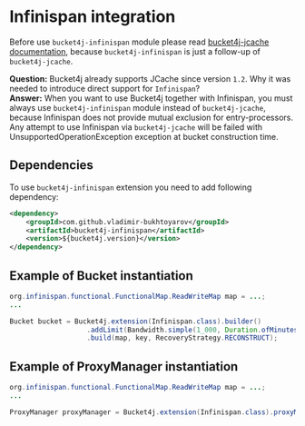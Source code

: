 # Infinispan integration
Before use ```bucket4j-infinispan``` module please read [bucket4j-jcache documentation](jcache-usage.md),
because ```bucket4j-infinispan``` is just a follow-up of ```bucket4j-jcache```.

**Question:** Bucket4j already supports JCache since version ```1.2```. Why it was needed to introduce direct support for ```Infinispan```?  
**Answer:** When you want to use Bucket4j together with Infinispan, you must always use ```bucket4j-infinispan``` module instead of ```bucket4j-jcache```,   
because Infinispan does not provide mutual exclusion for entry-processors. Any attempt to use Infinispan via ```bucket4j-jcache``` will be failed with UnsupportedOperationException exception
at bucket construction time.


## Dependencies
To use ```bucket4j-infinispan``` extension you need to add following dependency:
```xml
<dependency>
    <groupId>com.github.vladimir-bukhtoyarov</groupId>
    <artifactId>bucket4j-infinispan</artifactId>
    <version>${bucket4j.version}</version>
</dependency>
```

## Example of Bucket instantiation
```java
org.infinispan.functional.FunctionalMap.ReadWriteMap map = ...;
...

Bucket bucket = Bucket4j.extension(Infinispan.class).builder()
                   .addLimit(Bandwidth.simple(1_000, Duration.ofMinutes(1)))
                   .build(map, key, RecoveryStrategy.RECONSTRUCT);
```

## Example of ProxyManager instantiation
```java
org.infinispan.functional.FunctionalMap.ReadWriteMap map = ...;
...

ProxyManager proxyManager = Bucket4j.extension(Infinispan.class).proxyManagerForMap(map);
```